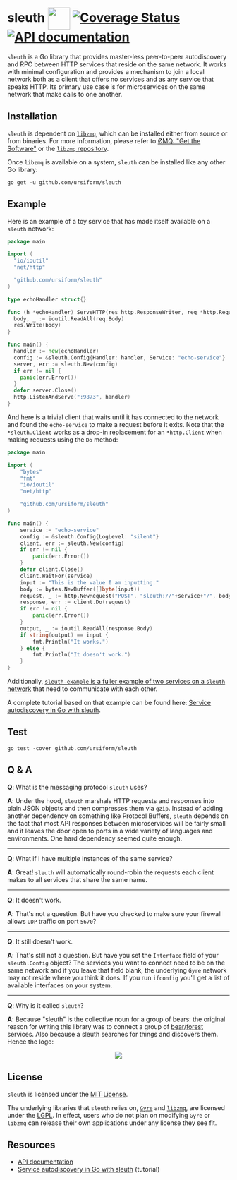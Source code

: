 # sleuth <img src="https://cdn.rawgit.com/ursiform/sleuth/662e1c96d211b0d27c30fbfa043edc4b3bd6c35d/logo.svg" height="50" valign="middle"> [![Coverage Status](https://coveralls.io/repos/github/ursiform/sleuth/badge.svg?branch=master)](https://coveralls.io/github/ursiform/sleuth?branch=master) [![API documentation](https://godoc.org/github.com/ursiform/sleuth?status.svg)](https://godoc.org/github.com/ursiform/sleuth)


`sleuth` is a Go library that provides master-less peer-to-peer autodiscovery and RPC
between HTTP services that reside on the same network. It works with minimal
configuration and provides a mechanism to join a local network both as a
client that offers no services and as any service that speaks HTTP. Its
primary use case is for microservices on the same network that make calls to
one another.

## Installation
`sleuth` is dependent on [`libzmq`](https://github.com/zeromq/libzmq), which can be installed either from source or from binaries. For more information, please refer to [ØMQ: "Get the Software"](http://zeromq.org/intro:get-the-software) or the [`libzmq` repository](https://github.com/zeromq/libzmq).

Once `libzmq` is available on a system, `sleuth` can be installed like any other Go library:

```
go get -u github.com/ursiform/sleuth
```

## Example
Here is an example of a toy service that has made itself available on a `sleuth` network:
```go
package main

import (
  "io/ioutil"
  "net/http"

  "github.com/ursiform/sleuth"
)

type echoHandler struct{}

func (h *echoHandler) ServeHTTP(res http.ResponseWriter, req *http.Request) {
  body, _ := ioutil.ReadAll(req.Body)
  res.Write(body)
}

func main() {
  handler := new(echoHandler)
  config := &sleuth.Config{Handler: handler, Service: "echo-service"}
  server, err := sleuth.New(config)
  if err != nil {
    panic(err.Error())
  }
  defer server.Close()
  http.ListenAndServe(":9873", handler)
}
```

And here is a trivial client that waits until it has connected to the network and found the `echo-service` to make a request before it exits. Note that the `*sleuth.Client` works as a drop-in replacement for an `*http.Client` when making requests using the `Do` method:

```go
package main

import (
	"bytes"
	"fmt"
	"io/ioutil"
	"net/http"

	"github.com/ursiform/sleuth"
)

func main() {
	service := "echo-service"
	config := &sleuth.Config{LogLevel: "silent"}
	client, err := sleuth.New(config)
	if err != nil {
		panic(err.Error())
	}
	defer client.Close()
	client.WaitFor(service)
	input := "This is the value I am inputting."
	body := bytes.NewBuffer([]byte(input))
	request, _ := http.NewRequest("POST", "sleuth://"+service+"/", body)
	response, err := client.Do(request)
	if err != nil {
		panic(err.Error())
	}
	output, _ := ioutil.ReadAll(response.Body)
	if string(output) == input {
		fmt.Println("It works.")
	} else {
		fmt.Println("It doesn't work.")
	}
}
```

Additionally, [`sleuth-example` is a fuller example of two services on a `sleuth` network](https://github.com/afshin/sleuth-example/) that need to communicate with each other.

A complete tutorial based on that example can be found here: [Service autodiscovery in Go with sleuth](http://darian.af/post/master-less-peer-to-peer-micro-service-autodiscovery-in-golang-with-sleuth/).

## Test
    go test -cover github.com/ursiform/sleuth

## Q & A

**Q**: What is the messaging protocol `sleuth` uses?

**A**: Under the hood, `sleuth` marshals HTTP requests and responses into plain JSON objects and then compresses them via `gzip`. Instead of adding another dependency on something like Protocol Buffers, `sleuth` depends on the fact that most API responses between microservices will be fairly small and it leaves the door open to ports in a wide variety of languages and environments. One hard dependency seemed quite enough.

---

**Q**: What if I have multiple instances of the same service?

**A**: Great! `sleuth` will automatically round-robin the requests each client makes to all services that share the same name.

---

**Q**: It doesn't work.

**A**: That's not a question. But have you checked to make sure your firewall allows `UDP` traffic on port `5670`?

---

**Q**: It still doesn't work.

**A**: That's still not a question. But have you set the `Interface` field of your `sleuth.Config` object? The services you want to connect need to be on the same network and if you leave that field blank, the underlying `Gyre` network may not reside where you think it does. If you run `ifconfig` you'll get a list of available interfaces on your system.

---

**Q**: Why is it called `sleuth`?

**A**: Because "sleuth" is the collective noun for a group of bears: the original reason for writing this library was to connect a group of [bear](https://github.com/ursiform/bear)/[forest](https://github.com/ursiform/forest) services. Also because a sleuth searches for things and discovers them. Hence the logo:

<p align="center">
    <img src="https://cdn.rawgit.com/ursiform/sleuth/662e1c96d211b0d27c30fbfa043edc4b3bd6c35d/logo.svg">
</p>

## License
`sleuth` is licensed under the [MIT License](LICENSE).

The underlying libraries that `sleuth` relies on, [`Gyre`](https://github.com/zeromq/gyre) and [`libzmq`](https://github.com/zeromq/libzmq), are licensed under the [LGPL](http://www.gnu.org/licenses/lgpl-3.0.en.html). In effect, users who do not plan on modifying `Gyre` or `libzmq` can release their own applications under any license they see fit.

## Resources

* [API documentation](https://godoc.org/github.com/ursiform/sleuth)
* [Service autodiscovery in Go with sleuth](http://darian.af/post/master-less-peer-to-peer-micro-service-autodiscovery-in-golang-with-sleuth/) (tutorial)
